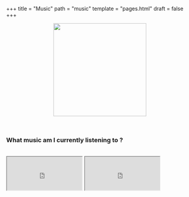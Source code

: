 +++
title = "Music"
path = "music"
template = "pages.html"
draft = false
+++

<div align="center">

 <p align="center">
   
  <img src="https://sachinsenal0x64.github.io/picx-images-hosting/pepe-listening-to-music.283fpx8jor0g.gif" alt=" " align="center" width="250" height="250"> 
  
</p>
</div>

<br>

### What music am I currently listening to ?

<br>

<div align="left">
 
<iframe src="https://embed.tidal.com/tracks/294404537?disableAnalytics=true" style="width:40%;height:90px"></iframe> <iframe src="https://embed.tidal.com/tracks/294404536?disableAnalytics=true" style="width:40%;height:90px"></iframe>


</div>
